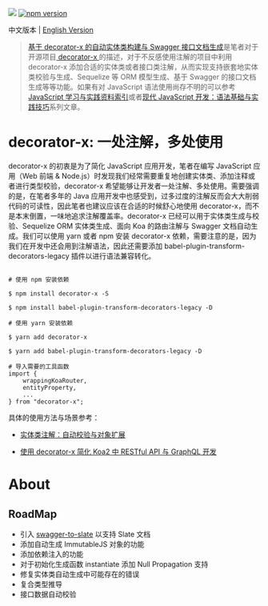 
![](https://coding.net/u/hoteam/p/Cache/git/raw/master/2017/6/1/noun_28890_cc.png)
[![npm version](https://badge.fury.io/js/decorator-x.svg)](https://badge.fury.io/js/decorator-x)

中文版本 | [English Version](https://github.com/wxyyxc1992/Modern-JavaScript-Entity/blob/master/decorator-x/README.en.md)

> [基于 decorator-x 的自动实体类构建与 Swagger 接口文档生成](https://zhuanlan.zhihu.com/p/27941329)是笔者对于开源项目[ decorator-x ](https://github.com/wxyyxc1992/decorator-x)的描述，对于不反感使用注解的项目中利用 decorator-x 添加合适的实体类或者接口类注解，从而实现支持嵌套地实体类校验与生成、Sequelize 等 ORM 模型生成、基于 Swagger 的接口文档生成等等功能。如果有对 JavaScript 语法使用尚存不明的可以参考[ JavaScript 学习与实践资料索引](https://parg.co/bMI)或者[现代 JavaScript 开发：语法基础与实践技巧](https://parg.co/b1c)系列文章。

# decorator-x: 一处注解，多处使用

decorator-x 的初衷是为了简化 JavaScript 应用开发，笔者在编写 JavaScript 应用（Web 前端 & Node.js）时发现我们经常需要重复地创建实体类、添加注释或者进行类型校验，decorator-x 希望能够让开发者一处注解、多处使用。需要强调的是，在笔者多年的 Java 应用开发中也感受到，过多过度的注解反而会大大削弱代码的可读性，因此笔者也建议应该在合适的时候舒心地使用 
decorator-x，而不是本末倒置，一味地追求注解覆盖率。decorator-x 已经可以用于实体类生成与校验、Sequelize ORM 实体类生成、面向 Koa 的路由注解与 Swagger 文档自动生成。我们可以使用 yarn 或者 npm 安装 decorator-x 依赖，需要注意的是，因为我们在开发中还会用到注解语法，因此还需要添加 babel-plugin-transform-decorators-legacy 插件以进行语法兼容转化。

```shell

# 使用 npm 安装依赖

$ npm install decorator-x -S

$ npm install babel-plugin-transform-decorators-legacy -D

# 使用 yarn 安装依赖

$ yarn add decorator-x

$ yarn add babel-plugin-transform-decorators-legacy -D

# 导入需要的工具函数
import { 
    wrappingKoaRouter,
    entityProperty,
    ...
} from "decorator-x";
```


具体的使用方法与场景参考：

- [实体类注解：自动校验与对象扩展](./doc/zh/Entity.md)

- [使用 decorator-x 简化 Koa2 中 RESTful API 与 GraphQL 开发]()

# About

## RoadMap

- 引入 [swagger-to-slate](https://github.com/lavkumarv/swagger-to-slate) 以支持 Slate 文档
- 添加自动生成 ImmutableJS 对象的功能
- 添加依赖注入的功能
- 对于初始化生成函数 instantiate 添加 Null Propagation 支持
- 修复实体类自动生成中可能存在的错误
- 复合类型推导
- 接口数据自动校验
